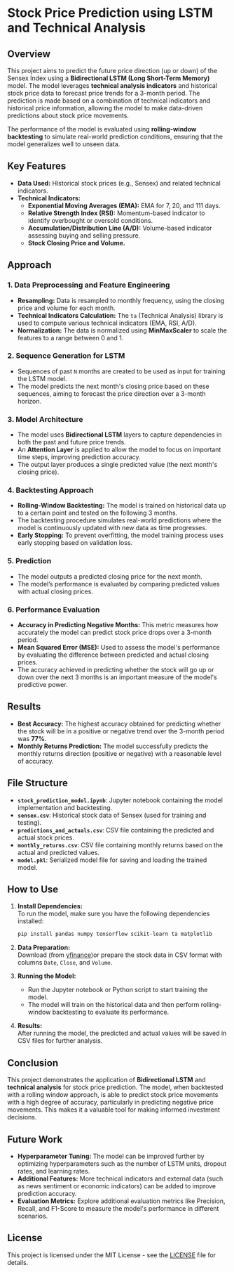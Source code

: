 # Stock Price Prediction using LSTM and Technical Analysis

## Overview

This project aims to predict the future price direction (up or down) of the Sensex Index using a **Bidirectional LSTM (Long Short-Term Memory)** model. The model leverages **technical analysis indicators** and historical stock price data to forecast price trends for a 3-month period. The prediction is made based on a combination of technical indicators and historical price information, allowing the model to make data-driven predictions about stock price movements.

The performance of the model is evaluated using **rolling-window backtesting** to simulate real-world prediction conditions, ensuring that the model generalizes well to unseen data.

## Key Features

- **Data Used:** Historical stock prices (e.g., Sensex) and related technical indicators.
- **Technical Indicators:**
  - **Exponential Moving Averages (EMA):** EMA for 7, 20, and 111 days.
  - **Relative Strength Index (RSI):** Momentum-based indicator to identify overbought or oversold conditions.
  - **Accumulation/Distribution Line (A/D):** Volume-based indicator assessing buying and selling pressure.
  - **Stock Closing Price and Volume.**

## Approach

### 1. **Data Preprocessing and Feature Engineering**
   - **Resampling:** Data is resampled to monthly frequency, using the closing price and volume for each month.
   - **Technical Indicators Calculation:** The `ta` (Technical Analysis) library is used to compute various technical indicators (EMA, RSI, A/D).
   - **Normalization:** The data is normalized using **MinMaxScaler** to scale the features to a range between 0 and 1.

### 2. **Sequence Generation for LSTM**
   - Sequences of past `N` months are created to be used as input for training the LSTM model. 
   - The model predicts the next month's closing price based on these sequences, aiming to forecast the price direction over a 3-month horizon.

### 3. **Model Architecture**
   - The model uses **Bidirectional LSTM** layers to capture dependencies in both the past and future price trends.
   - An **Attention Layer** is applied to allow the model to focus on important time steps, improving prediction accuracy.
   - The output layer produces a single predicted value (the next month's closing price).

### 4. **Backtesting Approach**
   - **Rolling-Window Backtesting:** The model is trained on historical data up to a certain point and tested on the following 3 months.
   - The backtesting procedure simulates real-world predictions where the model is continuously updated with new data as time progresses.
   - **Early Stopping:** To prevent overfitting, the model training process uses early stopping based on validation loss.

### 5. **Prediction**
   - The model outputs a predicted closing price for the next month. 
   - The model’s performance is evaluated by comparing predicted values with actual closing prices.

### 6. **Performance Evaluation**
   - **Accuracy in Predicting Negative Months:** This metric measures how accurately the model can predict stock price drops over a 3-month period.
   - **Mean Squared Error (MSE):** Used to assess the model's performance by evaluating the difference between predicted and actual closing prices.
   - The accuracy achieved in predicting whether the stock will go up or down over the next 3 months is an important measure of the model's predictive power.

## Results

- **Best Accuracy:** The highest accuracy obtained for predicting whether the stock will be in a positive or negative trend over the 3-month period was **77%**.
- **Monthly Returns Prediction:** The model successfully predicts the monthly returns direction (positive or negative) with a reasonable level of accuracy.

## File Structure

- **`stock_prediction_model.ipynb`**: Jupyter notebook containing the model implementation and backtesting.
- **`sensex.csv`**: Historical stock data of Sensex (used for training and testing).
- **`predictions_and_actuals.csv`**: CSV file containing the predicted and actual stock prices.
- **`monthly_returns.csv`**: CSV file containing monthly returns based on the actual and predicted values.
- **`model.pkl`**: Serialized model file for saving and loading the trained model.

## How to Use

1. **Install Dependencies:**  
   To run the model, make sure you have the following dependencies installed:
   ```bash
   pip install pandas numpy tensorflow scikit-learn ta matplotlib
   ```

2. **Data Preparation:**  
   Download (from [yfinance](https://finance.yahoo.com))or prepare the stock data in CSV format with columns `Date`, `Close`, and `Volume`.

3. **Running the Model:**
   - Run the Jupyter notebook or Python script to start training the model.
   - The model will train on the historical data and then perform rolling-window backtesting to evaluate its performance.

4. **Results:**  
   After running the model, the predicted and actual values will be saved in CSV files for further analysis.

## Conclusion

This project demonstrates the application of **Bidirectional LSTM** and **technical analysis** for stock price prediction. The model, when backtested with a rolling window approach, is able to predict stock price movements with a high degree of accuracy, particularly in predicting negative price movements. This makes it a valuable tool for making informed investment decisions.

## Future Work

- **Hyperparameter Tuning:** The model can be improved further by optimizing hyperparameters such as the number of LSTM units, dropout rates, and learning rates.
- **Additional Features:** More technical indicators and external data (such as news sentiment or economic indicators) can be added to improve prediction accuracy.
- **Evaluation Metrics:** Explore additional evaluation metrics like Precision, Recall, and F1-Score to measure the model's performance in different scenarios.

## License

This project is licensed under the MIT License - see the [LICENSE](https://github.com/suspectxt/Stock-Trend-Prediction-using-Bidirectional-LSTM-and-Attention-Mechanism/blob/main/LICENSE) file for details.
